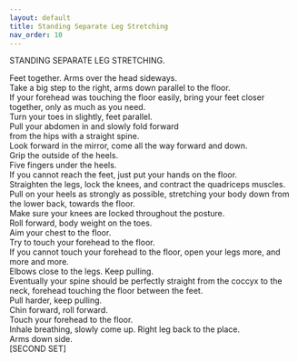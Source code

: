 ```yaml
---
layout: default
title: Standing Separate Leg Stretching
nav_order: 10
---
```


STANDING SEPARATE LEG STRETCHING. 

Feet together. Arms over the head sideways.  
Take a big step to the right, arms down parallel to the floor.  
If your forehead was touching the floor easily, bring your feet closer together, only as much as you need.  
Turn your toes in slightly, feet parallel.  
Pull your abdomen in and slowly fold forward  
from the hips with a straight spine.  
Look forward in the mirror, come all the way forward and down.  
Grip the outside of the heels.  
Five fingers under the heels.  
If you cannot reach the feet, just put your hands on the floor.  
Straighten the legs, lock the knees, and contract the quadriceps muscles.  
Pull on your heels as strongly as possible, stretching your body down from the lower back, towards the floor.  
Make sure your knees are locked throughout the posture.  
Roll forward, body weight on the toes.  
Aim your chest to the floor.  
Try to touch your forehead to the floor.  
If you cannot touch your forehead to the floor, open your legs more, and more and more.  
Elbows close to the legs. Keep pulling.  
Eventually your spine should be perfectly straight from the coccyx to the neck, forehead touching the floor between the feet.  
Pull harder, keep pulling.  
Chin forward, roll forward.  
Touch your forehead to the floor.  
Inhale breathing, slowly come up. Right leg back to the place.  
Arms down side.  
[SECOND SET]  